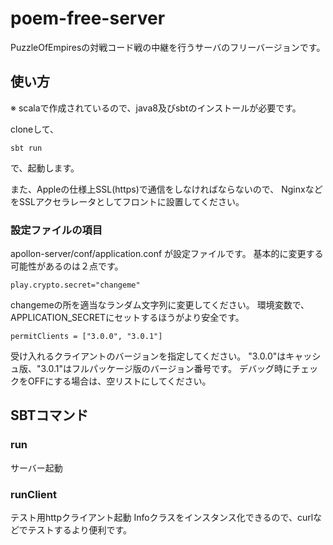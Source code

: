 # poem-free-server

PuzzleOfEmpiresの対戦コード戦の中継を行うサーバのフリーバージョンです。

## 使い方

※ scalaで作成されているので、java8及びsbtのインストールが必要です。

cloneして、
```
sbt run
```
で、起動します。

また、Appleの仕様上SSL(https)で通信をしなければならないので、
NginxなどをSSLアクセラレータとしてフロントに設置してください。

### 設定ファイルの項目

apollon-server/conf/application.conf が設定ファイルです。
基本的に変更する可能性があるのは２点です。

```
play.crypto.secret="changeme"
```
changemeの所を適当なランダム文字列に変更してください。
環境変数で、APPLICATION_SECRETにセットするほうがより安全です。

```
permitClients = ["3.0.0", "3.0.1"]
```
受け入れるクライアントのバージョンを指定してください。
"3.0.0"はキャッシュ版、"3.0.1"はフルパッケージ版のバージョン番号です。
デバッグ時にチェックをOFFにする場合は、空リストにしてください。

## SBTコマンド

### run

サーバー起動

### runClient

テスト用httpクライアント起動
Infoクラスをインスタンス化できるので、curlなどでテストするより便利です。
